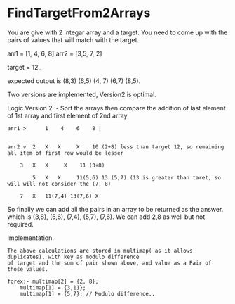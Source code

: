 # FindTargetFrom2Arrays
You are give with 2 integar array and a target. You need to come up with the pairs of values that will match with the target..


arr1 = [1, 4, 6, 8]
arr2 = [3,5, 7, 2]

target = 12..

expected output is (8,3) (6,5) (4, 7) (6,7) (8,5).

Two versions are implemented, Version2 is optimal.


Logic Version 2 :-
Sort the arrays
then compare the addition of last element of 1st array and first element of 2nd array
	
	arr1 >      1    4    6    8 |
			

	arr2 v  2   X   X     X    10 (2+8) less than target 12, so remaining all item of first row would be lesser 
	
		3   X   X     X    11 (3+8)

	        5   X   X     11(5,6) 13 (5,7) (13 is greater than taret, so will will not consider the (7, 8)

		7   X   11(7,4) 13(7,6) X

So finally we can add all the pairs in an array to be returned as the answer.
which is (3,8), (5,6), (7,4), (5,7), (7,6). We can add 2,8 as well but not required.

Implementation.

	The above calculations are stored in multimap( as it allows duplicates), with key as modulo difference
	of target and the sum of pair shown above, and value as a Pair of those values.

	forex:- multimap[2] = {2, 8};
		multimap[1] = {3,11};
		multimap[1] = {5,7}; // Modulo difference..



